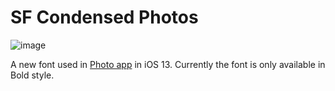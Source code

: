 # SF Condensed Photos
![image](https://i.imgur.com/EoLKh8X.png)

A new font used in [Photo app](https://en.wikipedia.org/wiki/Apple_Photos) in iOS 13. Currently the font is only available in Bold style.
